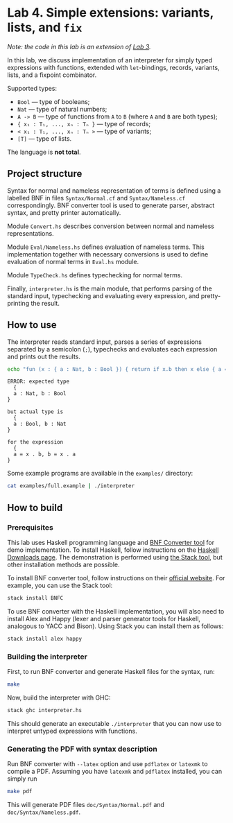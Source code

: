 # Lab 4. Simple extensions: variants, lists, and `fix`

_Note: the code in this lab is an extension of [Lab 3](../lab-03/)._

In this lab, we discuss implementation of an interpreter for simply typed expressions with functions, extended with `let`-bindings, records, variants, lists, and a fixpoint combinator.

Supported types:
- `Bool` — type of booleans;
- `Nat` — type of natural numbers;
- `A -> B` — type of functions from `A` to `B` (where `A` and `B` are both types);
- `{ x₁ : T₁, ..., xₙ : Tₙ }` — type of records;
- `< x₁ : T₁, ..., xₙ : Tₙ >` — type of variants;
- `[T]` — type of lists.

The language is **not total**.

## Project structure

Syntax for normal and nameless representation of terms is defined using a labelled BNF in files `Syntax/Normal.cf` and `Syntax/Nameless.cf` correspondingly. BNF converter tool is used to generate parser, abstract syntax, and pretty printer automatically.

Module `Convert.hs` describes conversion between normal and nameless representations.

Module `Eval/Nameless.hs` defines evaluation of nameless terms. This implementation together with necessary conversions is used to define evaluation of normal terms in `Eval.hs` module.

Module `TypeCheck.hs` defines typechecking for normal terms.

Finally, `interpreter.hs` is the main module, that performs parsing of the standard input, typechecking and evaluating every expression, and pretty-printing the result.

## How to use

The interpreter reads standard input, parses a series of expressions separated by a semicolon (`;`), typechecks and evaluates each expression and prints out the results.

```sh
echo "fun (x : { a : Nat, b : Bool }) { return if x.b then x else { a = x.b, b = x.a } }" | ./interpreter
```
```
ERROR: expected type
  {
  a : Nat, b : Bool
}

but actual type is
  {
  a : Bool, b : Nat
}

for the expression
  {
  a = x . b, b = x . a
}
```

Some example programs are available in the `examples/` directory:

```sh
cat examples/full.example | ./interpreter
```

## How to build

### Prerequisites

This lab uses Haskell programming language and [BNF Converter tool](http://bnfc.digitalgrammars.com) for demo implementation.
To install Haskell, follow instructions on the [Haskell Downloads page](https://www.haskell.org/downloads/). The demonstration is performed using [the Stack tool](https://docs.haskellstack.org), but other installation methods are possible.

To install BNF converter tool, follow instructions on their [official website](http://bnfc.digitalgrammars.com). For example, you can use the Stack tool:

```sh
stack install BNFC
```

To use BNF converter with the Haskell implementation, you will also need to install Alex and Happy (lexer and parser generator tools for Haskell, analogous to YACC and Bison). Using Stack you can install them as follows:

```sh
stack install alex happy
```

### Building the interpreter

First, to run BNF converter and generate Haskell files for the syntax, run:

```sh
make
```

Now, build the interpreter with GHC:

```sh
stack ghc interpreter.hs
```

This should generate an executable `./interpreter` that you can now use to interpret untyped expressions with functions.

### Generating the PDF with syntax description

Run BNF converter with `--latex` option and use `pdflatex` or `latexmk` to compile a PDF.
Assuming you have `latexmk` and `pdflatex` installed, you can simply run

```sh
make pdf
```

This will generate PDF files `doc/Syntax/Normal.pdf` and `doc/Syntax/Nameless.pdf`.
